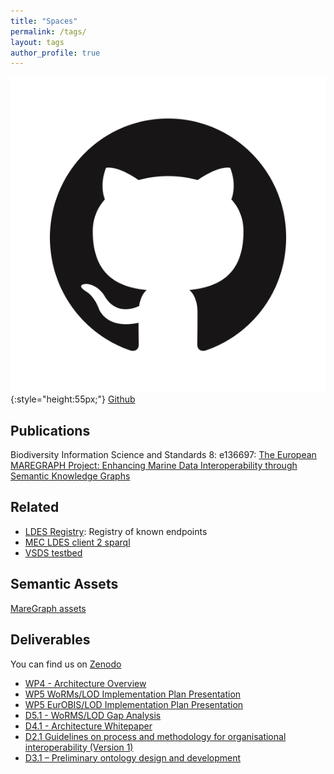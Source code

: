```yaml
---
title: "Spaces"
permalink: /tags/
layout: tags
author_profile: true
---
```



![](/img/GitHub.png){:style="height:55px;"} [Github](https://github.com/MareGraph-EU) 
## Publications
Biodiversity Information Science and Standards 8: e136697: [The European MAREGRAPH Project: Enhancing Marine Data Interoperability through Semantic Knowledge Graphs](https://biss.pensoft.net/article/136697/)

## Related   
- [LDES Registry](https://imec-int.github.io/ldes-registry/): Registry of known endpoints   
- [MEC LDES client 2 sparql](https://github.com/rdf-connect/ldes2sparql)  
- [VSDS testbed](https://github.com/Informatievlaanderen/VSDS-Testbed)​

## Semantic Assets  
[MareGraph assets](https://github.com/MareGraph-EU/assets)


## Deliverables
You can find us on [Zenodo](https://zenodo.org/communities/maregraph/?page=1&size=20)

- [WP4 - Architecture Overview](https://zenodo.org/records/10083644)
- [WP5 WoRMs/LOD Implementation Plan Presentation](https://zenodo.org/records/10083478)
- [WP5 EurOBIS/LOD Implementation Plan Presentation](https://zenodo.org/records/13890124)
- [D5.1 - WoRMS/LOD Gap Analysis](https://zenodo.org/records/8354364)
- [D4.1 - Architecture Whitepaper](https://zenodo.org/records/8318832)
- [D2.1 Guidelines on process and methodology for organisational interoperability (Version 1)](https://zenodo.org/records/8167337)
- [D3.1 – Preliminary ontology design and development](https://zenodo.org/records/10849372)


